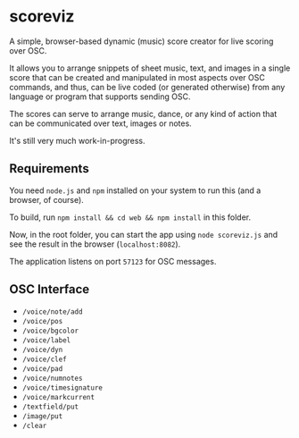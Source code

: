 # scoreviz

A simple, browser-based dynamic (music) score creator for live scoring over OSC.

It allows you to arrange snippets of sheet music, text, and images in a single score that 
can be created and manipulated in most aspects over OSC commands, and thus, can be live coded 
(or generated otherwise) from any language or program that supports sending OSC.

The scores can serve to arrange music, dance, or any kind of action that can be communicated
over text, images or notes.

It's still very much work-in-progress. 

## Requirements 

You need `node.js` and `npm` installed on your system to run this (and a browser, of course).

To build, run `npm install && cd web && npm install` in this folder.

Now, in the root folder, you can start the app using `node scoreviz.js` and see the result in the
browser (`localhost:8082`).

The application listens on port `57123` for OSC messages.

## OSC Interface

* `/voice/note/add`
* `/voice/pos`
* `/voice/bgcolor`
* `/voice/label`
* `/voice/dyn`
* `/voice/clef`
* `/voice/pad`
* `/voice/numnotes` 
* `/voice/timesignature`
* `/voice/markcurrent`
* `/textfield/put`
* `/image/put` 
* `/clear` 

